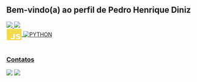 ## Bem-vindo(a) ao perfil de Pedro Henrique Diniz 

 <div>
      <a href="https://github.com/Liscanno">
   <img height="180em" src="https://github-readme-stats.vercel.app/api?username=Liscanno&show_icons=true&theme=tokyonight&include_all_commits=true&count_private=true"/>
   <img height="180em" src="https://github-readme-stats.vercel.app/api/top-langs/?username=Liscanno&layout=compact&langs_count=6&theme=tokyonight"/>

</div>
<div style="display:inline_block">
  <img align="center" alt="Js" height="30" width="40" src="https://raw.githubusercontent.com/devicons/devicon/master/icons/javascript/javascript-plain.svg">
  <img align="center" alt="PYTHON" height="30" width="40" src="https://cdn.jsdelivr.net/gh/devicons/devicon/icons/python/python-original.svg"/>

</div>
 
 <br>
 
  ### Contatos
 
<div> 
  <a href="mailto:pedrodinizluiz@gmail.com"><img src="https://img.shields.io/badge/-Gmail-%23333?style=for-the-badge&logo=gmail&logoColor=white" target="_blank"></a>
  <a href="https://www.linkedin.com/in/pedro-henrique-diniz/" target="_blank"><img src="https://img.shields.io/badge/-LinkedIn-%230077B5?style=for-the-badge&logo=linkedin&logoColor=white" target="_blank"></a> 
  

</div>
